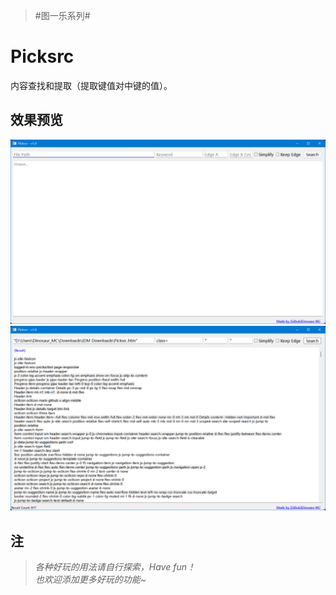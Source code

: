> #图一乐系列#

# Picksrc

内容查找和提取（提取键值对中键的值）。


## 效果预览

![img](res/Snipaste_2022-06-08_21-13-40.png)
![img2](res/Snipaste_2022-06-08_21-12-13.png)


## 注

> *各种好玩的用法请自行探索，Have fun！* \
> *也欢迎添加更多好玩的功能~*
